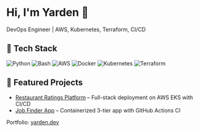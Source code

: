 # Hi, I'm Yarden 👋
DevOps Engineer | AWS, Kubernetes, Terraform, CI/CD

## 🔧 Tech Stack
![Python](https://img.shields.io/badge/-Python-3776AB?style=flat&logo=python)
![Bash](https://img.shields.io/badge/-Bash-4EAA25?style=flat&logo=gnu-bash)
![AWS](https://img.shields.io/badge/-AWS-232F3E?style=flat&logo=amazon-aws)
![Docker](https://img.shields.io/badge/-Docker-2496ED?style=flat&logo=docker)
![Kubernetes](https://img.shields.io/badge/-Kubernetes-326CE5?style=flat&logo=kubernetes)
![Terraform](https://img.shields.io/badge/-Terraform-623CE4?style=flat&logo=terraform)

## 🔹 Featured Projects
- [Restaurant Ratings Platform]([link](https://github.com/YGreengo/restauratings)) – Full-stack deployment on AWS EKS with CI/CD  
- [Job Finder App]([link](https://github.com/YGreengo/jobfinder-app)) – Containerized 3-tier app with GitHub Actions CI  

Portfolio: [yarden.dev](https://d3hmfus4mwihlm.cloudfront.net/)
